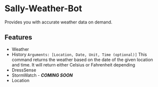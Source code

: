 # Sally-Weather-Bot

Provides you with accurate weather data on demand.

## Features

- Weather
- History
    `Arguments: [Location, Date, Unit, Time (optional)]`
    This command returns the weather based on the date of the given location and time. It will return either Celsius or Fahrenheit depending
- DressSense
- StormWatch - __***COMING SOON***__
- Location
